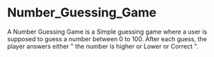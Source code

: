 # Number_Guessing_Game
A Number Guessing Game is a Simple guessing game where a user is supposed to guess a number between 0 to 100. After each guess, the player answers either " the number is higher or Lower or Correct ".
